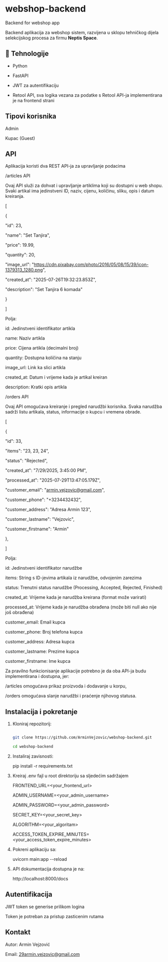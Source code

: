 # webshop-backend
Backend for webshop app

Backend aplikacija za webshop sistem, razvijena u sklopu tehničkog dijela selekcijskog procesa za firmu **Neptis Space**.

## 🚀 Tehnologije

- Python
  
- FastAPI
  
- JWT za autentifikaciju

- Retool API, sva logika vezana za podatke s Retool API-ja implementirana je na frontend strani

## Tipovi korisnika
  
  Admin
  
  Kupac (Guest)

## API

Aplikacija koristi dva REST API-ja za upravljanje podacima

  /articles API

  Ovaj API služi za dohvat i upravljanje artiklima koji su dostupni u web shopu. Svaki artikal ima jedinstveni ID, naziv, cijenu, količinu, sliku, opis i datum kreiranja.

[

  {

  "id": 23,
  
  "name": "Set Tanjira",
  
  "price": 19.99,
  
  "quantity": 20,
  
  "image_url": "https://cdn.pixabay.com/photo/2016/05/08/15/39/icon-1379313_1280.png",
  
  "created_at": "2025-07-26T19:32:23.853Z",
  
  "description": "Set Tanjira 6 komada"
  
  }

]

Polja:

  id: Jedinstveni identifikator artikla

  name: Naziv artikla

  price: Cijena artikla (decimalni broj)

  quantity: Dostupna količina na stanju

  image_url: Link ka slici artikla

  created_at: Datum i vrijeme kada je artikal kreiran

  description: Kratki opis artikla


  /orders API

  Ovaj API omogućava kreiranje i pregled narudžbi korisnika. Svaka narudžba sadrži listu artikala, status, informacije o kupcu i vremena obrade.

[

  { 

  "id": 33,
  
  "items": "23, 23, 24",
  
  "status": "Rejected",
  
  "created_at": "7/29/2025, 3:45:00 PM",
  
  "processed_at": "2025-07-29T13:47:05.179Z",
  
  "customer_email": "armin.vejzovic@gmail.com",
  
  "customer_phone": "+3234432432",
  
  "customer_address": "Adresa Armin 123",
  
  "customer_lastname": "Vejzovic",
  
  "customer_firstname": "Armin"
  
  },

]

Polja:

  id: Jedinstveni identifikator narudžbe

  items: String s ID-jevima artikala iz narudžbe, odvojenim zarezima

  status: Trenutni status narudžbe (Processing, Accepted, Rejected, Finished)

  created_at: Vrijeme kada je narudžba kreirana (format može varirati)

  processed_at: Vrijeme kada je narudžba obrađena (može biti null ako nije još obrađena)

  customer_email: Email kupca

  customer_phone: Broj telefona kupca

  customer_address: Adresa kupca

  customer_lastname: Prezime kupca

  customer_firstname: Ime kupca

Za pravilno funkcionisanje aplikacije potrebno je da oba API-ja budu implementirana i dostupna, jer:

  /articles omogućava prikaz proizvoda i dodavanje u korpu,

  /orders omogućava slanje narudžbi i praćenje njihovog statusa.

## Instalacija i pokretanje

1. Kloniraj repozitorij:

   ```bash

   git clone https://github.com/ArminVejzovic/webshop-backend.git

   cd webshop-backend

3. Instaliraj zavisnosti:

   pip install -r requirements.txt

6. Kreiraj .env fajl u root direktoriju sa sljedećim sadržajem

   FRONTEND_URL=<your_frontend_url>

   ADMIN_USERNAME=<your_admin_username>

   ADMIN_PASSWORD=<your_admin_password>

   SECRET_KEY=<your_secret_key>

   ALGORITHM=<your_algoritam>

   ACCESS_TOKEN_EXPIRE_MINUTES=<your_access_token_expire_minutes>

7. Pokreni aplikaciju sa:

   uvicorn main:app --reload

9. API dokumentacija dostupna je na:

    http://localhost:8000/docs

## Autentifikacija
  
  JWT token se generise prilikom logina
  
  Token je potreban za pristup zasticenim rutama

## Kontakt
  
  Autor: Armin Vejzović
  
  Email: 29armin.vejzovic@gmail.com



